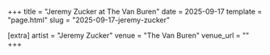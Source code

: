 +++
title = "Jeremy Zucker at The Van Buren"
date = 2025-09-17
template = "page.html"
slug = "2025-09-17-jeremy-zucker"

[extra]
artist = "Jeremy Zucker"
venue = "The Van Buren"
venue_url = ""
+++
